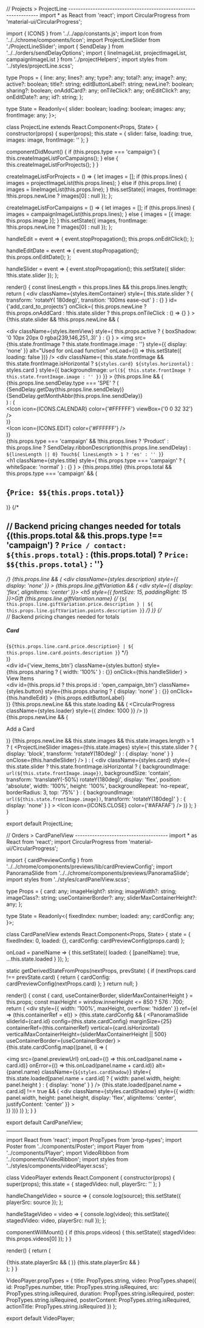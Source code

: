 // Projects > ProjectLine -----------------------------------------------------------------
import * as React from 'react';
import CircularProgress from 'material-ui/CircularProgress';

import { ICONS } from '../../app/constants.js';
import Icon from '../../chrome/components/Icon';
import ProjectLineSlider from './ProjectLineSlider';
import { SendDelay } from '../../orders/sendDelayOptions';
import {
  lineImageList,
  projectImageList,
  campaignImageList
} from '../projectHelpers';
import styles from '../styles/projectLine.scss';

type Props = {
  line: any;
  lines?: any;
  type?: any;
  total?: any;
  image?: any;
  active?: boolean;
  title?: string;
  editButtonLabel?: string;
  newLine?: boolean;
  sharing?: boolean;
  onAddCard?: any;
  onTileClick?: any;
  onEditClick?: any;
  onEditDate?: any;
  id?: string;
};

type State = Readonly<{
  slider: boolean;
  loading: boolean;
  images: any;
  frontImage: any;
}>;

class ProjectLine extends React.Component<Props, State> {
  constructor(props) {
    super(props);
    this.state = {
      slider: false,
      loading: true,
      images: image,
      frontImage: ''
    };
  }

  componentDidMount() {
    if (this.props.type === 'campaign') {
      this.createImageListForCampaigns();
    } else {
      this.createImageListForProjects();
    }
  }

  createImageListForProjects = () => {
    let images = [];
    if (this.props.lines) {
      images = projectImageList(this.props.lines);
    } else if (this.props.line) {
      images = lineImageList(this.props.line);
    }
    this.setState({
      images,
      frontImage: !this.props.newLine ? images[0] : null
    });
  };

  createImageListForCampaigns = () => {
    let images = [];
    if (this.props.lines) {
      images = campaignImageList(this.props.lines);
    } else {
      images = [{ image: this.props.image }];
    }
    this.setState({
      images,
      frontImage: !this.props.newLine ? images[0] : null
    });
  };

  handleEdit = event => {
    event.stopPropagation();
    this.props.onEditClick();
  };

  handleEditDate = event => {
    event.stopPropagation();
    this.props.onEditDate();
  };

  handleSlider = event => {
    event.stopPropagation();
    this.setState({ slider: !this.state.slider });
  };

  render() {
    const linesLength = this.props.lines && this.props.lines.length;
    return (
      <div
        className={styles.itemContainer}
        style={
          this.state.slider
            ? { transform: 'rotateY( 180deg)', transition: '100ms ease-out' }
            : {}
        }
        id={'add_card_to_projects'}
        onClick={
          this.props.newLine
            ? this.props.onAddCard
            : !this.state.slider
              ? this.props.onTileClick
              : () => {}
        }
      >
        {!this.state.slider &&
          !this.props.newLine && (
            <div>
              <div
                className={styles.itemView}
                style={
                  this.props.active
                    ? { boxShadow: '0 10px 20px 0 rgba(239,146,251,.3)' }
                    : {}
                }
              >
                <img
                  src={this.state.frontImage ? this.state.frontImage.image : ''}
                  style={{ display: 'none' }}
                  alt="Used for onLoad function"
                  onLoad={() => this.setState({ loading: false })}
                />
                <div
                  className={
                    this.state.frontImage && this.state.frontImage.isHorizontal
                      ? `${styles.card} ${styles.horizontal}`
                      : styles.card
                  }
                  style={{
                    backgroundImage: `url(${
                      this.state.frontImage ? this.state.frontImage.image : ''
                    })`
                  }}
                >
                  {this.props.line && (
                    <div className={styles.date} onClick={this.handleEditDate}>
                      {this.props.line.sendDelay.type === 'SPE' ? (
                        <div>
                          <div className={styles.day}>
                            {SendDelay.getDay(this.props.line.sendDelay)}
                          </div>
                          <div className={styles.month}>
                            {SendDelay.getMonthAbbr(this.props.line.sendDelay)}
                          </div>
                        </div>
                      ) : (
                        <div className={styles.calendar}>
                          <Icon
                            icon={ICONS.CALENDAR}
                            color={'#FFFFFF'}
                            viewBox={'0 0 32 32'}
                          />
                        </div>
                      )}
                      <div className={styles.editDate}>
                        <Icon icon={ICONS.EDIT} color={'#FFFFFF'} />
                      </div>
                    </div>
                  )}
                  <div className={styles.cardActions} />
                </div>
              </div>
              <section className={styles.itemDetails}>
                <div className={styles.category}>
                  {this.props.type === 'campaign' && !this.props.lines
                    ? 'Product'
                    : this.props.line
                      ? SendDelay.ribbonDescription(this.props.line.sendDelay)
                      : `${linesLength || 0} Touch${
                          linesLength > 1 ? 'es' : ''
                        }`}
                </div>
                <h1
                  className={styles.title}
                  style={
                    this.props.type === 'campaign'
                      ? { whiteSpace: 'normal' }
                      : {}
                  }
                >
                  {this.props.title}
                </h1>
                {this.props.total &&
                  this.props.type === 'campaign' && (
                    <h2 className={styles.subTitle}>
                      {`Price: $${this.props.total}`}
                    </h2>
                  )}
                {/* <h2 className={styles.subTitle}>  // Backend pricing changes needed for totals
                  {(this.props.total && this.props.type !== 'campaign')
                    ? `Price / contact: ${this.props.total}`
                    : (this.props.total)
                    ? `Price: $${this.props.total}`
                    : ''}
                </h2> */}
                {this.props.line && (
                  <div
                    className={styles.description}
                    style={{ display: 'none' }}
                  >
                    {this.props.line.giftVariation && (
                      <div style={{ display: 'flex', alignItems: 'center' }}>
                        <h5 style={{ fontSize: 15, paddingRight: 15 }}>Gift</h5>
                        <span>{this.props.line.giftVariation.name}</span>
                        {/* {`${
                          this.props.line.giftVariation.price.description
                        } | ${
                          this.props.line.giftVariation.points.description
                        }`} */}
                      </div>
                    )}
                    {/* <div> // Backend pricing changes needed for totals
                      <h5>Card</h5>
                      {`${this.props.line.card.price.description} | ${
                        this.props.line.card.points.description
                      }`} */}
                  </div>
                )}
                <div className={styles.buttonContainer}>
                  <div
                    id={'view_items_btn'}
                    className={styles.button}
                    style={this.props.sharing ? { width: '100%' } : {}}
                    onClick={this.handleSlider}
                  >
                    View Items
                  </div>
                  <div
                    id={this.props.id ? this.props.id : 'open_campaign_btn'}
                    className={styles.button}
                    style={this.props.sharing ? { display: 'none' } : {}}
                    onClick={this.handleEdit}
                  >
                    {this.props.editButtonLabel}
                  </div>
                </div>
              </section>
            </div>
          )}
        {!this.props.newLine &&
          this.state.loading && (
            <CircularProgress
              className={styles.loader}
              style={{ zIndex: 1000 }}
            />
          )}
        {this.props.newLine && (
          <div className={styles.addIcon}>
            <Icon icon={ICONS.ADD} />
            <p>Add a Card</p>
          </div>
        )}
        {!this.props.newLine &&
        this.state.images &&
        this.state.images.length > 1 ? (
          <ProjectLineSlider
            images={this.state.images}
            style={
              this.state.slider
                ? {
                    display: 'block',
                    transform: 'rotateY(180deg)'
                  }
                : { display: 'none' }
            }
            onClose={this.handleSlider}
          />
        ) : (
          <div
            className={styles.card}
            style={
              this.state.slider
                ? this.state.frontImage.isHorizontal
                  ? {
                      backgroundImage: `url(${this.state.frontImage.image})`,
                      backgroundSize: 'contain',
                      transform: 'translateY(-50%) rotateY(180deg)',
                      display: 'flex',
                      position: 'absolute',
                      width: '100%',
                      height: '100%',
                      backgroundRepeat: 'no-repeat',
                      borderRadius: 3,
                      top: '75%'
                    }
                  : {
                      backgroundImage: `url(${this.state.frontImage.image})`,
                      transform: 'rotateY(180deg)'
                    }
                : { display: 'none' }
            }
          >
            <span className={styles.closeItem} onClick={this.handleSlider}>
              <Icon icon={ICONS.CLOSE} color={'#AFAFAF'} />
            </span>
          </div>
        )}
      </div>
    );
  }
}

export default ProjectLine;


















// Orders > CardPanelView --------------------------------------
import * as React from 'react';
import CircularProgress from 'material-ui/CircularProgress';

import { cardPreviewConfig } from '../../chrome/components/previews/lib/cardPreviewConfig';
import PanoramaSlide from '../../chrome/components/previews/PanoramaSlide';
import styles from '../styles/cardPanelView.scss';

type Props = {
  card: any;
  imageHeight?: string;
  imageWidth?: string;
  imageClass?: string;
  useContainerBorder?: any;
  sliderMaxContainerHeight?: any;
};

type State = Readonly<{
  fixedIndex: number;
  loaded: any;
  cardConfig: any;
}>;

class CardPanelView extends React.Component<Props, State> {
  state = {
    fixedIndex: 0,
    loaded: {},
    cardConfig: cardPreviewConfig(props.card)
  };

  onLoad = panelName => {
    this.setState({
      loaded: {
        [panelName]: true,
        ...this.state.loaded
      }
    });
  };

  static getDerivedStateFromProps(nextProps, prevState) {
    if (nextProps.card !== prevState.card) {
      return { cardConfig: cardPreviewConfig(nextProps.card) };
    }
    return null;
  }

  render() {
    const { card, useContainerBorder, sliderMaxContainerHeight } = this.props;
    const maxHeight = window.innerHeight <= 850 ? 576 : 700;
    return (
      <div
        style={{ width: '100%', maxHeight, overflow: 'hidden' }}
        ref={el => (this.containerRef = el)}
      >
        {this.state.cardConfig && (
          <PanoramaSlide
            sliderId={card.id}
            config={this.state.cardConfig}
            marginSize={25}
            containerRef={this.containerRef}
            vertical={card.isHorizontal}
            verticalMaxContainerHeight={sliderMaxContainerHeight || 500}
            useContainerBorder={useContainerBorder}
          >
            {this.state.cardConfig.map((panel, i) => (
              <div key={i}>
                <img
                  src={panel.previewUrl}
                  onLoad={() => this.onLoad(panel.name + card.id)}
                  onError={() => this.onLoad(panel.name + card.id)}
                  alt={panel.name}
                  className={`${styles.cardShadow}`}
                  style={
                    this.state.loaded[panel.name + card.id]
                      ? { width: panel.width, height: panel.height }
                      : { display: 'none' }
                  }
                />
                {this.state.loaded[panel.name + card.id] !== true && (
                  <div
                    className={styles.cardShadow}
                    style={{
                      width: panel.width,
                      height: panel.height,
                      display: 'flex',
                      alignItems: 'center',
                      justifyContent: 'center'
                    }}
                  >
                    <CircularProgress />
                  </div>
                )}
              </div>
            ))}
          </PanoramaSlide>
        )}
      </div>
    );
  }
}

export default CardPanelView;




------------------

import React from 'react';
import PropTypes from 'prop-types';
import Poster from '../components/Poster';
import Player from '../components/Player';
import VideoRibbon from '../components/VideoRibbon';
import styles from '../styles/components/videoPlayer.scss';

class VideoPlayer extends React.Component {
  constructor(props) {
    super(props);
    this.state = {
      stagedVideo: null,
      playerSrc: ''
    };
  }

  handleChangeVideo = source => {
    console.log(source);
    this.setState({
      playerSrc: source
    });
  };

  handleStageVideo = video => {
    console.log(video);
    this.setState({
      stagedVideo: video,
      playerSrc: null
    });
  };

  componentWillMount() {
    if (this.props.videos) {
      this.setState({
        stagedVideo: this.props.videos[0]
      });
    }
  }

  render() {
    return (
      <div className={styles.videoHeroWrapper}>
        <div className={styles.videoPlayerHeader}>
          {!this.state.playerSrc && (
            <Poster
              poster={this.state.stagedVideo.poster}
              copy={this.state.stagedVideo.copy}
              actionTitle={this.state.stagedVideo.actionTitle}
              onPlay={this.handleChangeVideo}
              playerSource={this.state.stagedVideo.src}
            />
          )}
          {this.state.playerSrc && <Player src={this.state.playerSrc} />}
        </div>
        <VideoRibbon
          videos={this.props.videos}
          onPlay={this.handleStageVideo}
        />
      </div>
    );
  }
}

VideoPlayer.propTypes = {
  title: PropTypes.string,
  video: PropTypes.shape({
    id: PropTypes.number,
    title: PropTypes.string.isRequired,
    src: PropTypes.string.isRequired,
    duration: PropTypes.string.isRequired,
    poster: PropTypes.string.isRequired,
    posterContent: PropTypes.string.isRequired,
    actionTitle: PropTypes.string.isRequired
  })
};

export default VideoPlayer;
